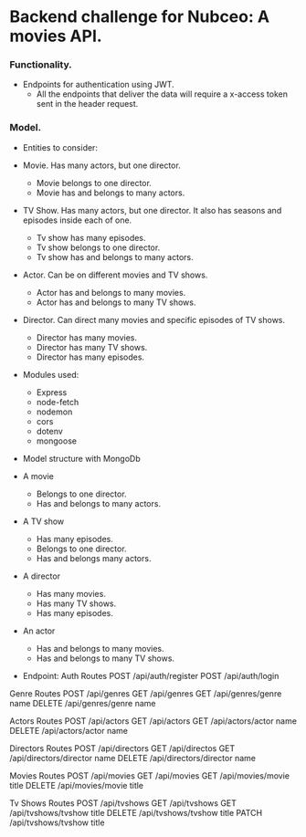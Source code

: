 

# Backend challenge for Nubceo: A movies API.

### Functionality.
- Endpoints for authentication using JWT.
   - All the endpoints that deliver the data will require a x-access token sent in the header request.
 


### Model.
- Entities to consider:
- Movie. Has many actors, but one director.
   - Movie belongs to one director.
   - Movie has and belongs to many actors.
- TV Show. Has many actors, but one director. It also has seasons and episodes inside each of one.
   - Tv show has many episodes.
   - Tv show belongs to one director.
   - Tv show has and belongs to many actors.
- Actor. Can be on different movies and TV shows.
   - Actor has and belongs to many movies.
   - Actor has and belongs to many TV shows.
- Director. Can direct many movies and specific episodes of TV shows.
   - Director has many movies.
   - Director has many TV shows.
   - Director has many episodes.

- Modules used:
   - Express
   - node-fetch
   - nodemon
   - cors
   - dotenv
   - mongoose



- Model structure with MongoDb
- A movie
   - Belongs to one director. 
   - Has and belongs to many actors.
- A TV show
   - Has many episodes.
   - Belongs to one director.
   - Has and belongs many actors.
- A director
   - Has many movies.
   - Has many TV shows.
   - Has many episodes.
- An actor
   - Has and belongs to many movies.
   - Has and belongs to many TV shows.

- Endpoint:
Auth Routes
POST /api/auth/register
POST /api/auth/login

Genre Routes
POST /api/genres
GET /api/genres
GET /api/genres/genre name
DELETE /api/genres/genre name

Actors Routes
POST /api/actors
GET /api/actors
GET /api/actors/actor name
DELETE /api/actors/actor name

Directors Routes
POST /api/directors
GET /api/directos
GET /api/directors/director name
DELETE /api/directors/director name

Movies Routes
POST /api/movies
GET /api/movies
GET /api/movies/movie title
DELETE /api/movies/movie title

Tv Shows Routes
POST /api/tvshows
GET /api/tvshows
GET /api/tvshows/tvshow title
DELETE /api/tvshows/tvshow title
PATCH /api/tvshows/tvshow title




